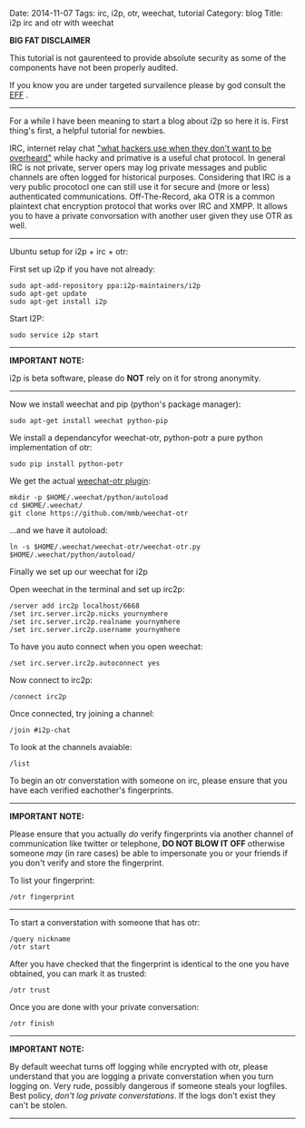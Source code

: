 Date: 2014-11-07
Tags: irc, i2p, otr, weechat, tutorial
Category: blog
Title: i2p irc and otr with weechat


**BIG FAT DISCLAIMER**

This tutorial is not gaurenteed to provide absolute security as some of the components have not been properly audited.

If you know you are under targeted survailence please by god consult the [EFF](https://eff.org/) .

----

For a while I have been meaning to start a blog about i2p so here it is. First thing's first, a helpful tutorial for newbies.

IRC, internet relay chat ["what hackers use when they don't want to be overheard"](http://youtu.be/O2rGTXHvPCQ) while hacky and primative is a useful chat protocol. In general IRC is not private, server opers may log private messages and public channels are often logged for historical purposes. Considering that IRC is a very public procotocl one can still use it for secure and (more or less) authenticated communications. Off-The-Record, aka OTR is a common plaintext chat encryption protocol that works over IRC and XMPP. It allows you to have a private convorsation with another user given they use OTR as well.

----

Ubuntu setup for i2p + irc + otr:

First set up i2p if you have not already:

    sudo apt-add-repository ppa:i2p-maintainers/i2p
    sudo apt-get update
	sudo apt-get install i2p

Start I2P:

	sudo service i2p start

----

**IMPORTANT NOTE:**

i2p is beta software, please do **NOT** rely on it for strong anonymity.

----

Now we install weechat and pip (python's package manager):

    sudo apt-get install weechat python-pip

We install a dependancyfor weechat-otr, python-potr a pure python implementation of otr:

    sudo pip install python-potr

We get the actual [weechat-otr plugin](https://github.com/mmb/weechat-otr):

    mkdir -p $HOME/.weechat/python/autoload
    cd $HOME/.weechat/
	git clone https://github.com/mmb/weechat-otr

...and we have it autoload:

    ln -s $HOME/.weechat/weechat-otr/weechat-otr.py $HOME/.weechat/python/autoload/

Finally we set up our weechat for i2p

Open weechat in the terminal and set up irc2p:

    /server add irc2p localhost/6668
    /set irc.server.irc2p.nicks yournymhere
	/set irc.server.irc2p.realname yournymhere
	/set irc.server.irc2p.username yournymhere

To have you auto connect when you open weechat:

    /set irc.server.irc2p.autoconnect yes

Now connect to irc2p:

	/connect irc2p

Once connected, try joining a channel:

    /join #i2p-chat

To look at the channels avaiable:

    /list

To begin an otr converstation with someone on irc, please ensure that you have each verified eachother's fingerprints.

----

**IMPORTANT NOTE:**

Please ensure that you actually *do* verify fingerprints via another channel of communication like twitter or telephone, **DO NOT BLOW IT OFF** otherwise someone *may* (in rare cases) be able to impersonate you or your friends if you don't verify and store the fingerprint.

To list your fingerprint:

    /otr fingerprint

----

To start a converstation with someone that has otr:
 
    /query nickname
    /otr start

After you have checked that the fingerprint is identical to the one you have obtained, you can mark it as trusted:

    /otr trust

Once you are done with your private conversation:

    /otr finish


----

**IMPORTANT NOTE:**

By default weechat turns off logging while encrypted with otr, please understand that you are logging a private converstation when you turn logging on. Very rude, possibly dangerous if someone steals your logfiles. Best policy, *don't log private converstations*. If the logs don't exist they can't be stolen.

----
